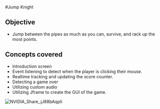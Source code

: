 #Jump Knight

## Objective
- Jump between the pipes as much as you can, survive, and rack up the most points.

## Concepts covered
- Introduction screen
- Event listening to detect when the player is clicking their mouse.
- Realtime tracking and updating the score counter.
- Detecting a game over
- Utilizing custom audio
- Utilizing Jframe to create the GUI of the game.
  
![NVIDIA_Share_jJ88bAqpIi](https://github.com/Erebonia/Jump-Knight/assets/52137104/80e81c94-f577-4a65-a888-99166cdfe73d)
